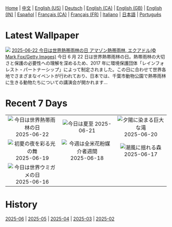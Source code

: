 [Home](../README.md) | [中文](zh-CN.md) | [English (US)](en-US.md) | [Deutsch](de-DE.md) | [English (CA)](en-CA.md) | [English (GB)](en-GB.md) | [English (IN)](en-IN.md) | [Español](es-ES.md) | [Français (CA)](fr-CA.md) | [Français (FR)](fr-FR.md) | [Italiano](it-IT.md) | [日本語](ja-JP.md) | [Português](pt-BR.md)

# Latest Wallpaper
![](https://www.bing.com/th?id=OHR.AmazonEcuador_JA-JP9558319744_UHD.jpg)
[2025-06-22 今日は世界熱帯雨林の日 アマゾン熱帯雨林, エクアドル(© Mark Fox/Getty Images)](https://www.bing.com/th?id=OHR.AmazonEcuador_JA-JP9558319744_UHD.jpg)
今日 6 月 22 日は世界熱帯雨林の日。熱帯雨林の大切さと保護の必要性への理解を深めるため、2017 年に環境保護団体「レインフォレスト・パートナーシップ」によって制定されました。この日に合わせて世界各地でさまざまなイベントが行われており、日本では、千葉市動物公園で熱帯雨林に生きる動物たちについての講演会が開かれます…

# Recent 7 Days
|  |  |  |
|:---:|:---:|:---:|
| ![](https://www.bing.com/th?id=OHR.AmazonEcuador_JA-JP9558319744_400x240.jpg "今日は世界熱帯雨林の日") 2025-06-22 | ![](https://www.bing.com/th?id=OHR.SerengetiGiraffe_JA-JP9470836014_400x240.jpg "今日は夏至") 2025-06-21 | ![](https://www.bing.com/th?id=OHR.IcelandSolstice_JA-JP9258082333_400x240.jpg "夕陽に染まる巨大な滝") 2025-06-20 |
| ![](https://www.bing.com/th?id=OHR.FireflySeason2025_JA-JP3057846302_400x240.jpg "初夏の夜を彩る光の舞") 2025-06-19 | ![](https://www.bing.com/th?id=OHR.AsianSwallowtail_JA-JP7699354207_400x240.jpg "今週は全米花粉媒介者週間") 2025-06-18 | ![](https://www.bing.com/th?id=OHR.CumberlandOaks_JA-JP7607865039_400x240.jpg "潮風に揺れる森") 2025-06-17 |
| ![](https://www.bing.com/th?id=OHR.SeaTurtleBrazil_JA-JP7521430958_400x240.jpg "今日は世界ウミガメの日") 2025-06-16 |  |  |

# History
[2025-06](../archives/wallpaper/ja-JP/w_2025_06.md) | [2025-05](../archives/wallpaper/ja-JP/w_2025_05.md) | [2025-04](../archives/wallpaper/ja-JP/w_2025_04.md) | [2025-03](../archives/wallpaper/ja-JP/w_2025_03.md) | [2025-02](../archives/wallpaper/ja-JP/w_2025_02.md)
